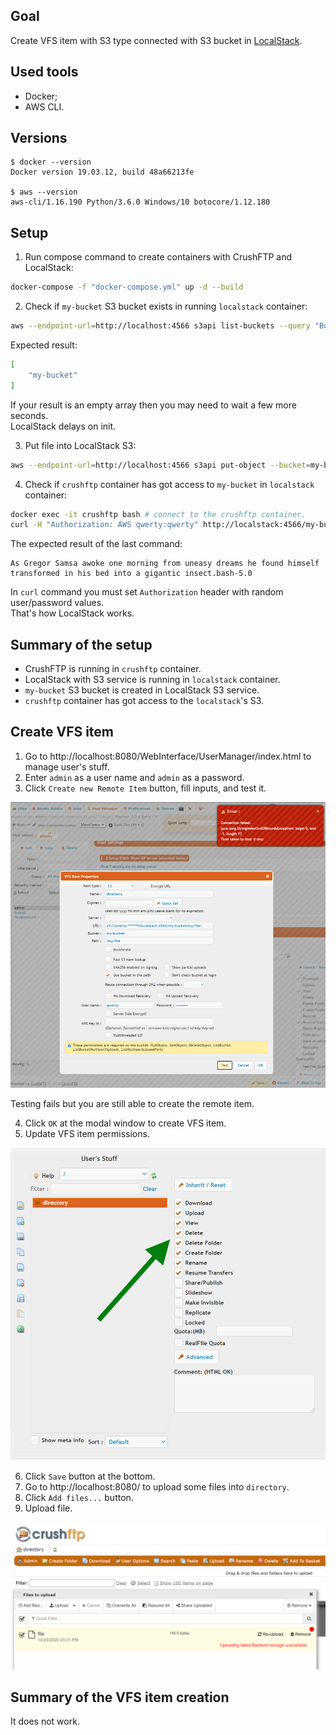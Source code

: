 ## Goal
Create VFS item with S3 type connected with S3 bucket in [LocalStack](https://localstack.cloud/).

## Used tools
- Docker;
- AWS CLI.

## Versions
```
$ docker --version
Docker version 19.03.12, build 48a66213fe

$ aws --version
aws-cli/1.16.190 Python/3.6.0 Windows/10 botocore/1.12.180
```

## Setup
1. Run compose command to create containers with CrushFTP and LocalStack:
```bash
docker-compose -f "docker-compose.yml" up -d --build
```

2. Check if `my-bucket` S3 bucket exists in running `localstack` container:
```bash
aws --endpoint-url=http://localhost:4566 s3api list-buckets --query "Buckets[].Name"
```

Expected result:
```bash
[
    "my-bucket"
]
```

If your result is an empty array then you may need to wait a few more seconds.  
LocalStack delays on init.

3. Put file into LocalStack S3:
```bash
aws --endpoint-url=http://localhost:4566 s3api put-object --bucket=my-bucket --key=my-file --body=file
```

4. Check if `crushftp` container has got access to `my-bucket` in `localstack` container:

```bash
docker exec -it crushftp bash # connect to the crushftp container.
curl -H "Authorization: AWS qwerty:qwerty" http://localstack:4566/my-bucket/my-file # get file from localstack's S3.
```

The expected result of the last command:
```
As Gregor Samsa awoke one morning from uneasy dreams he found himself transformed in his bed into a gigantic insect.bash-5.0
```

In `curl` command you must set `Authorization` header with random user/password values.  
That's how LocalStack works.

## Summary of the setup
- CrushFTP is running in `crushftp` container.
- LocalStack with S3 service is running in `localstack` container.
- `my-bucket` S3 bucket is created in LocalStack S3 service.
- `crushftp` container has got access to the `localstack`'s S3.

## Create VFS item
1. Go to http://localhost:8080/WebInterface/UserManager/index.html to manage user's stuff.
2. Enter `admin` as a user name and `admin` as a password.
3. Click `Create new Remote Item` button, fill inputs, and test it.

![test-vfs-item](screenshots/test-vfs-item.png?raw=true "Test VFS item")

Testing fails but you are still able to create the remote item.

4. Click `OK` at the modal window to create VFS item.
5. Update VFS item permissions.

![vfs-item-permissions](screenshots/vfs-item-permissions.png?raw=true "VFS item permissions")

6. Click `Save` button at the bottom.
7. Go to http://localhost:8080/ to upload some files into `directory`.
8. Click `Add files...` button.
9. Upload file.

![Upload file result](screenshots/upload-file-result.png?raw=true "Upload file result")

## Summary of the VFS item creation
It does not work.